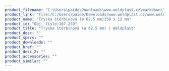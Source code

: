 ```yaml
---
product_filename: "C:\Users\paide\Downloads\www.weldplast.cz\markdown\tryska-sterbinova-o-625-mm625.md"
product_link: "file:/C:/Users/paide/Downloads/www.weldplast.cz/www.weldplast.cz/sk/tryska-sterbinova-o-625-mm625"
product_name: "Tryska štěrbinová (ø 62.5 mm)150 x 12 mm"
product_id: "Obj. číslo:107.259"
product_title: "Tryska štěrbinová (ø 62.5 mm) | Weldplast"
product_desc: ""
product_specs: ""
product_downloads: ""
product_href: ""
product_desc_2: ""
product_accessories: ""
product_similar: ""
---
```

